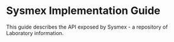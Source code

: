 # Sysmex Implementation Guide

This guide describes the API exposed by Sysmex - a repository of
Laboratory information.